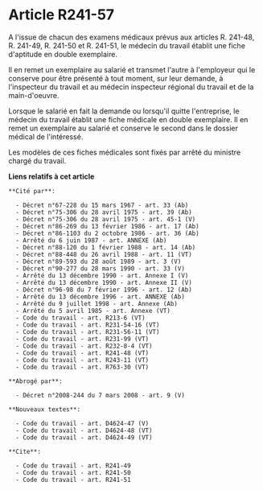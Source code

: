 # Article R241-57

A l'issue de chacun des examens médicaux prévus aux articles R. 241-48, R. 241-49, R. 241-50 et R. 241-51, le médecin du
travail établit une fiche d'aptitude en double exemplaire.

Il en remet un exemplaire au salarié et transmet l'autre à l'employeur qui le conserve pour être présenté à tout moment, sur
leur demande, à l'inspecteur du travail et au médecin inspecteur régional du travail et de la main-d'oeuvre.

Lorsque le salarié en fait la demande ou lorsqu'il quitte l'entreprise, le médecin du travail établit une fiche médicale en
double exemplaire. Il en remet un exemplaire au salarié et conserve le second dans le dossier médical de l'intéressé.

Les modèles de ces fiches médicales sont fixés par arrêté du ministre chargé du travail.

**Liens relatifs à cet article**

	**Cité par**:

	  - Décret n°67-228 du 15 mars 1967 - art. 33 (Ab)
	  - Décret n°75-306 du 28 avril 1975 - art. 39 (Ab)
	  - Décret n°75-306 du 28 avril 1975 - art. 45-1 (V)
	  - Décret n°86-269 du 13 février 1986 - art. 17 (Ab)
	  - Décret n°86-1103 du 2 octobre 1986 - art. 36 (Ab)
	  - Arrêté du 6 juin 1987 - art. ANNEXE (Ab)
	  - Décret n°88-120 du 1 février 1988 - art. 14 (Ab)
	  - Décret n°88-448 du 26 avril 1988 - art. 11 (VT)
	  - Décret n°89-593 du 28 août 1989 - art. 3 (V)
	  - Décret n°90-277 du 28 mars 1990 - art. 33 (V)
	  - Arrêté du 13 décembre 1990 - art. Annexe I (V)
	  - Arrêté du 13 décembre 1990 - art. Annexe II (V)
	  - Décret n°96-98 du 7 février 1996 - art. 12 (Ab)
	  - Arrêté du 13 décembre 1996 - art. ANNEXE (Ab)
	  - Arrêté du 9 juillet 1998 - art. Annexe (Ab)
	  - Arrêté du 5 avril 1985 - art. Annexe (VT)
	  - Code du travail - art. R213-6 (VT)
	  - Code du travail - art. R231-54-16 (VT)
	  - Code du travail - art. R231-56-11 (VT)
	  - Code du travail - art. R231-99 (VT)
	  - Code du travail - art. R232-8-4 (VT)
	  - Code du travail - art. R241-48 (VT)
	  - Code du travail - art. R243-11 (VT)
	  - Code du travail - art. R763-30 (VT)

	**Abrogé par**:

	  - Décret n°2008-244 du 7 mars 2008 - art. 9 (V)

	**Nouveaux textes**:

	  - Code du travail - art. D4624-47 (V)
	  - Code du travail - art. D4624-48 (VT)
	  - Code du travail - art. D4624-49 (VT)

	**Cite**:

	  - Code du travail - art. R241-49
	  - Code du travail - art. R241-50
	  - Code du travail - art. R241-51
